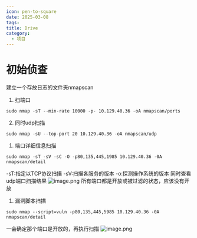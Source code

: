 ```yaml
---
icon: pen-to-square
date: 2025-03-08
tags: 
title: Drive
category:
  - 项目
---
```

# 初始侦查
建立一个存放日志的文件夹nmapscan
1. 扫端口
```
sudo nmap -sT --min-rate 10000 -p- 10.129.40.36 -oA nmapscan/ports
```
2. 同时udp扫描
```
sudo nmap -sU --top-port 20 10.129.40.36 -oA nmapscan/udp
```
1. 端口详细信息扫描
```
sudo nmap -sT -sV -sC -O -p80,135,445,1985 10.129.40.36 -0A nmapscan/detail
```
-sT:指定以TCP协议扫描
-sV:扫描各服务的版本
-o:探测操作系统的版本
同时查看udp端口扫描结果
![image.png](https://cdn.jsdelivr.net/gh/fakeppa/blog-img/20250308163309.png)
所有端口都是开放或被过滤的状态，应该没有开放
1. 漏洞脚本扫描
```
sudo nmap --script=vuln -p80,135,445,5985 10.129.40.36 -0A nmapscan/detail
```
一会确定那个端口是开放的，再执行扫描
![image.png](https://cdn.jsdelivr.net/gh/fakeppa/blog-img/20250308163659.png)
